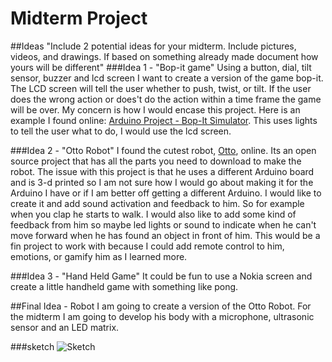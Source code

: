 # Midterm Project

##Ideas
"Include 2 potential ideas for your midterm. Include pictures, videos, and drawings. If based on something already made document how yours will be different"
###Idea 1 - "Bop-it game"
Using a button, dial, tilt sensor, buzzer and lcd screen I want to create a version of the game bop-it. The LCD screen will tell the user whether to push, twist, or tilt. If the user does the wrong action or does't do the action within a time frame the game will be over. My concern is how I would encase this project.
Here is an example I found online: [Arduino Project - Bop-It Simulator](https://youtu.be/eTPN_UkYawU). This uses lights to tell the user what to do, I would use the lcd screen.

###Idea 2 - "Otto Robot"
I found the cutest robot, [Otto](https://youtu.be/eTPN_UkYawU), online. Its an open source project that has all the parts you need to download to make the robot. The issue with this project is that he uses a different Arduino board and is 3-d printed so I am not sure how I would go about making it for the Arduino I have or if I am better off getting a different Arduino. I would like to create it and add sound activation and feedback to him. So for example when you clap he starts to walk. I would also like to add some kind of feedback from him so maybe led lights or sound to indicate when he can't move forward when he has found an object in front of him. This would be a fin project to work with because I could add remote control to him, emotions, or gamify him as I learned more.

###Idea 3 - "Hand Held Game"
It could be fun to use a Nokia screen and create a little handheld game with something like pong.

##Final Idea - Robot
I am going to create a version of the Otto Robot. For the midterm I am going to develop his body with a microphone, ultrasonic sensor and an LED matrix.

###sketch
![Sketch](https://github.com/lwhitaker3/Physical-Computing/tree/master/Midterm/sketch.jpg "Sketch")
